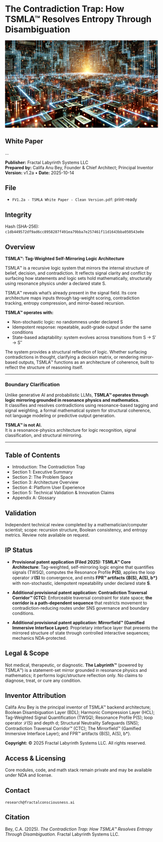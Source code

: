 # The Contradiction Trap: How TSMLA™ Resolves Entropy Through Disambiguation

<p align="center">
  <img src="./Labyrinth_Circuit_Sharpened.png" alt="Fractal Labyrinth System — circuit image" width="820">
</p>

## White Paper
...


**Publisher:** Fractal Labyrinth Systems LLC  
**Prepared by:** Califa Anu Bey, Founder & Chief Architect; Principal Inventor  
**Version:** v1.2a • **Date:** 2025-10-14

## File
- `FV1.2a - TSMLA White Paper - Clean Version.pdf`: print-ready

## Integrity
Hash (SHA-256): `c1db449572df9ad6cc8958287f491ea79bba7e257461f11d1643bba050543e0e`

## Overview

**TSMLA™: Tag-Weighted Self-Mirroring Logic Architecture**

TSMLA™ is a recursive logic system that mirrors the internal structure of belief, decision, and contradiction. It reflects signal clarity and conflict by surfacing how statements and logic sets hold mathematically, structurally using resonance physics under a declared state S.

TSMLA™ reveals what’s already present in the signal field. Its core architecture maps inputs through tag-weight scoring, contradiction tracking, entropy compression, and mirror-based recursion.

**TSMLA™ operates with:**
- Non-stochastic logic: no randomness under declared S
- Idempotent response: repeatable, audit-grade output under the same conditions
- State-based adaptability: system evolves across transitions from S → S′ → S″

The system provides a structural reflection of logic. Whether surfacing contradictions in thought, clarifying a decision matrix, or rendering mirror-based outputs, TSMLA™ functions as an architecture of coherence, built to reflect the structure of reasoning itself.

---
### **Boundary Clarification**

Unlike generative AI and probabilistic LLMs, **TSMLA™ operates through logic mirroring grounded in resonance physics and mathematics.**  
It classifies and resolves contradictions using resonance-based tagging and signal weighting, a formal mathematical system for structural coherence, not language modeling or predictive output generation.

**TSMLA™ is not AI.**  
It is a resonance-physics architecture for logic recognition, signal classification, and structural mirroring.

---
## Table of Contents
- Introduction: The Contradiction Trap
- Section 1: Executive Summary
- Section 2: The Problem Space
- Section 3: Architecture Overview
- Section 4: Platform User Experience
- Section 5: Technical Validation & Innovation Claims
- Appendix A: Glossary

## Validation
Independent technical review completed by a mathematician/computer scientist; scope: recursion structure, Boolean consistency, and entropy metrics. Review note available on request.

## IP Status
- **Provisional patent application (Filed 2025): TSMLA™ Core Architecture**: Tag-weighted, self-mirroring logic engine that quantifies signals (TWSQ), computes the Resonance Profile **P(S)**, applies the loop operator **ℒ(S)** to convergence, and emits **FPR™ artifacts {B(S), A(S), b\*}** with non-stochastic, idempotent repeatability under declared state **S**.

- **Additional provisional patent application: Contradiction Traversal Corridor™ (CTC)**: Enforceable traversal constraint for state space; **the corridor is a path-dependent sequence** that restricts movement to contradiction-reducing routes under SNS governance and boundary conditions.

- **Additional provisional patent application: Mirrorfield™ (Gamified Immersive Interface Layer)**: Proprietary interface layer that presents the mirrored structure of state through controlled interactive sequences; mechanics NDA-protected.

## Legal & Scope
Not medical, therapeutic, or diagnostic. **The Labyrinth™** (powered by TSMLA™) is a statement-set mirror grounded in resonance physics and mathematics; it performs logic/structure reflection only. No claims to diagnose, treat, or cure any condition.

## Inventor Attribution
Califa Anu Bey is the principal inventor of TSMLA™ backend architecture; Boolean Disambiguation Layer (BDL); Harmonic Compression Layer (HCL); Tag-Weighted Signal Quantification (TWSQ); Resonance Profile P(S); loop operator ℒ(S) and depth d; Structural Neutrality Safeguards (SNS); Contradiction Traversal Corridor™ (CTC); The Mirrorfield™ (Gamified Immersive Interface Layer); and FPR™ artifacts {B(S), A(S), b*}.

**Copyright:** © 2025 Fractal Labyrinth Systems LLC. All rights reserved.

## Access & Licensing
Core modules, code, and math stack remain private and may be available under NDA and license.

## Contact
`research@fractalconsciousness.ai`

## Citation
Bey, C.A. (2025). *The Contradiction Trap: How TSMLA™ Resolves Entropy Through Disambiguation.* Fractal Labyrinth Systems LLC.
